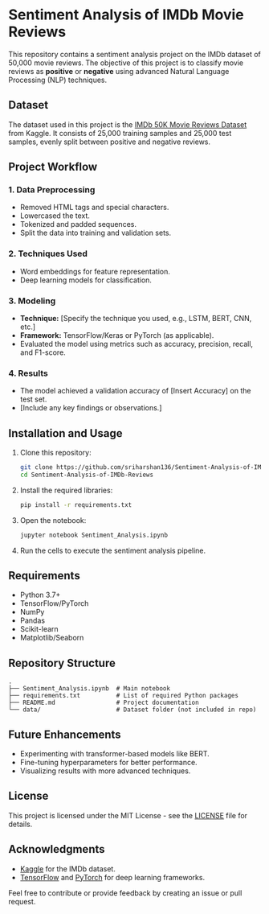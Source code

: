 # Sentiment Analysis of IMDb Movie Reviews

This repository contains a sentiment analysis project on the IMDb dataset of 50,000 movie reviews. The objective of this project is to classify movie reviews as **positive** or **negative** using advanced Natural Language Processing (NLP) techniques.

## Dataset

The dataset used in this project is the [IMDb 50K Movie Reviews Dataset](https://www.kaggle.com/lakshmi25npathi/imdb-dataset-of-50k-movie-reviews) from Kaggle. It consists of 25,000 training samples and 25,000 test samples, evenly split between positive and negative reviews.

## Project Workflow

### 1. **Data Preprocessing**
- Removed HTML tags and special characters.
- Lowercased the text.
- Tokenized and padded sequences.
- Split the data into training and validation sets.

### 2. **Techniques Used**
- Word embeddings for feature representation.
- Deep learning models for classification.
  
### 3. **Modeling**
- **Technique:** [Specify the technique you used, e.g., LSTM, BERT, CNN, etc.]
- **Framework:** TensorFlow/Keras or PyTorch (as applicable).
- Evaluated the model using metrics such as accuracy, precision, recall, and F1-score.

### 4. **Results**
- The model achieved a validation accuracy of [Insert Accuracy] on the test set.
- [Include any key findings or observations.]

## Installation and Usage

1. Clone this repository:
   ```bash
   git clone https://github.com/sriharshan136/Sentiment-Analysis-of-IMDb-Reviews.git
   cd Sentiment-Analysis-of-IMDb-Reviews
   ```

2. Install the required libraries:
   ```bash
   pip install -r requirements.txt
   ```

3. Open the notebook:
   ```bash
   jupyter notebook Sentiment_Analysis.ipynb
   ```

4. Run the cells to execute the sentiment analysis pipeline.

## Requirements

- Python 3.7+
- TensorFlow/PyTorch
- NumPy
- Pandas
- Scikit-learn
- Matplotlib/Seaborn

## Repository Structure

```
.
├── Sentiment_Analysis.ipynb  # Main notebook
├── requirements.txt          # List of required Python packages
├── README.md                 # Project documentation
└── data/                     # Dataset folder (not included in repo)
```

## Future Enhancements

- Experimenting with transformer-based models like BERT.
- Fine-tuning hyperparameters for better performance.
- Visualizing results with more advanced techniques.

## License

This project is licensed under the MIT License - see the [LICENSE](LICENSE) file for details.

## Acknowledgments

- [Kaggle](https://www.kaggle.com/) for the IMDb dataset.
- [TensorFlow](https://www.tensorflow.org/) and [PyTorch](https://pytorch.org/) for deep learning frameworks.

Feel free to contribute or provide feedback by creating an issue or pull request.
